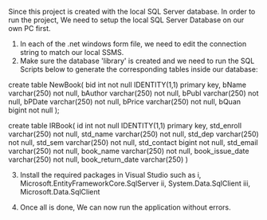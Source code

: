 Since this project is created with the local SQL Server database. In order to run the project, We need to setup the local SQL Server Database on our own PC first.

1. In each of the .net windows form file, we need to edit the connection string to match our local SSMS.
2. Make sure the database 'library' is created and we need to run the SQL Scripts below to generate the corresponding tables inside our database:

  create table NewBook(
    bid int not null IDENTITY(1,1) primary key,
    bName varchar(250) not null,
    bAuthor varchar(250) not null,
    bPubl varchar(250) not null,
    bPDate varchar(250) not null,
    bPrice varchar(250) not null,
    bQuan bigint not null
    );

  create table IRBook(
    id int not null IDENTITY(1,1) primary key,
    std_enroll varchar(250) not null,
    std_name varchar(250) not null,
    std_dep varchar(250) not null,
    std_sem varchar(250) not null,
    std_contact bigint not null,
    std_email varchar(250) not null,
    book_name varchar(250) not null,
    book_issue_date varchar(250) not null,
    book_return_date varchar(250)
    )

3. Install the required packages in Visual Studio such as
   i, Microsoft.EntityFrameworkCore.SqlServer
   ii, System.Data.SqlClient
   iii, Microsoft.Data.SqlClient

4. Once all is done, We can now run the application without errors.
    
